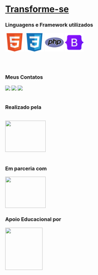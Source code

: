 <h1><a href="https://www.serasaexperian.com.br/transforme-se/" target="_blank">Transforme-se</a></h1>


<div style="display: inline_block">
 <h3>Linguagens e Framework utilizados</h3>
  <img align="center" alt="HTML" height="60" width="60" src="https://raw.githubusercontent.com/devicons/devicon/master/icons/html5/html5-original.svg">
 
  <img align="center" alt="CSS" height="60" width="60" src="https://raw.githubusercontent.com/devicons/devicon/master/icons/css3/css3-original.svg">
 
  <img align="center" alt="PHP" height="60" width="60" src="https://raw.githubusercontent.com/devicons/devicon/master/icons/php/php-original.svg">
  
  <img align="center" alt="PHP" height="60" width="60" src="https://raw.githubusercontent.com/devicons/devicon/master/icons/bootstrap/bootstrap-original.svg">
</div>
 
</br></br>

 
<div>
 <h3>Meus Contatos</h3>
   <a href="https://www.linkedin.com/in/marcos-antonio-906298245/" target="_blank"><img src="https://img.shields.io/badge/-LinkedIn-%230077B5?style=for-the-badge&logo=linkedin&logoColor=white"></a>
   <a href="https://www.instagram.com/marcos__antony7/" target="_blank"><img src="https://img.shields.io/badge/-Instagram-purple?style=for-the-badge&logo=instagram&logoColor=white"></a>
   <a href="https://wa.me/5521964986068" target="_blank"><img src="https://img.shields.io/badge/WhatsApp-%1000?style=for-the-badge&logo=whatsapp&logoColor=white"></a>
</div>

</br>

<div>
  <h3>Realizado pela </h3>
</br>
   <a href="https://gerandofalcoes.com/" target="_blank">
    <img src="https://cvee2f.p3cdn1.secureserver.net/wp-content/uploads/2022/03/logosite-gerandofalcoes.png" style="width:130px; height:100px;">
   </a>
</br></br>
  <h3>Em parceria com</h3>
   <a href="https://www.serasaexperian.com.br/" target="_blank">
   <img src="https://www.serasaexperian.com.br/images-cms/wp-content/uploads/2022/08/logo-serasa-experian-color-1.png.webp" style="width:130px; height:100px;">
   </a>
</br>
  <h3>Apoio Educacional por</h3>
   <a href="https://www.rj.senac.br/" target="_blank">
   <img src="https://logodownload.org/wp-content/uploads/2014/10/senac-logo-0-2048x2048.png" style="width:120px; height:135px;">
   </a>
</div> 


